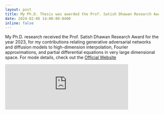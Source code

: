 ```yaml
---
layout: post
title: My Ph.D. Thesis was awarded the Prof. Satish Dhawan Research Award 2023!
date: 2024-02-06 14:00:00-0400
inline: false
---
```


My Ph.D. research received the Prof. Satish Dhawan Research Award for the year 2023, for my contributions relating generative adversarial networks and diffusion models to high-dimension interpolation, Fourier approximations, and partial differential equations in very large dimensional space. For mode details, check out the [Official Website](https://odaa.iisc.ac.in/prof-satish-dhawan-research-award/) <br>

<iframe src="https://www.linkedin.com/embed/feed/update/urn:li:share:7160941834628677633" width="80%" frameborder="0" allowfullscreen="" title="Embedded post"></iframe>

<!-- <blockquote class="twitter-tweet"  data-theme="dark"><p lang="en" dir="ltr">Siddarth Asokan wins the Prof. Satish Dhawan Research Award for the most impactful research in the area of advanced computer and communication systems! Congratulations Dr <a href="https://twitter.com/Siddarth95?ref_src=twsrc%5Etfw">@Siddarth95</a>! <a href="https://twitter.com/SpectrumLabIISc/status/1754909650380849367">pic.twitter.com/cPGa9QXgb5</a></p>&mdash; Spectrum Lab (@SpectrumLabIISc) <a href="https://twitter.com/SpectrumLabIISc/status/1754909650380849367?ref_src=twsrc%5Etfw">February 6, 2024</a></blockquote> <script async src="https://platform.twitter.com/widgets.js" charset="utf-8"></script> -->
